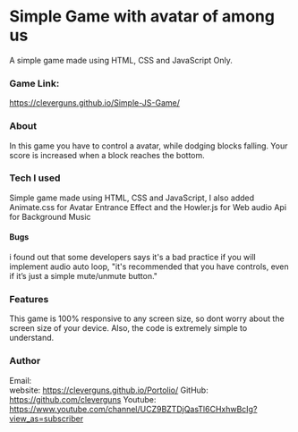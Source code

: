 # Simple Game with avatar of among us 
A simple game made using HTML, CSS and JavaScript Only.

### Game Link:
 https://cleverguns.github.io/Simple-JS-Game/ 

### About
In this game you have to control a avatar, while dodging blocks falling. Your score is increased when a block reaches the bottom.

### Tech I used
Simple game made using HTML, CSS and JavaScript, I also added Animate.css for Avatar Entrance Effect and the Howler.js for Web audio Api for Background Music

#### Bugs
i found out that some developers says it's a bad practice if you will implement audio auto loop, "it's recommended that you have controls, even if it’s just a simple mute/unmute button."

### Features
This game is 100% responsive to any screen size, so dont worry about the screen size of your device. Also, the code is extremely simple to understand.

### Author
Email:   
website: https://cleverguns.github.io/Portolio/
GitHub:  https://github.com/cleverguns
Youtube: https://www.youtube.com/channel/UCZ9BZTDjQasTl6CHxhwBcIg?view_as=subscriber
